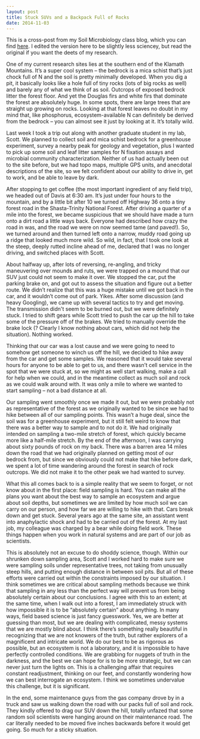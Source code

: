 ```yaml
---
layout: post
title: Stuck SUVs and a Backpack Full of Rocks
date: 2014-11-03
---
```

This is a cross-post from my Soil Microbiology class blog, which you can find [here](http://ssc211.blogspot.com/). I edited the version here to be slightly less sciencey, but read the original if you want the deets of my research.

One of my current research sites lies at the southern end of the Klamath Mountains. It’s a super cool system – the bedrock is a mica schist that’s just chock full of N and the soil is pretty minimally developed. When you dig a pit, it basically looks like a hole full of tiny rocks (lots of big rocks as well) and barely any of what we think of as soil. Outcrops of exposed bedrock litter the forest floor. And yet the Douglas firs and white firs that dominate the forest are absolutely huge. In some spots, there are large trees that are straight up growing on rocks. Looking at that forest leaves no doubt in my mind that, like phosphorus, ecosystem-available N can definitely be derived from the bedrock – you can almost see it just by looking at it. It’s totally wild.

Last week I took a trip out along with another graduate student in my lab, Scott. We planned to collect soil and mica schist bedrock for a greenhouse experiment, survey a nearby peak for geology and vegetation, plus I wanted to pick up some soil and leaf litter samples for N fixation assays and microbial community characterization. Neither of us had actually been out to the site before, but we had topo maps, multiple GPS units, and anecdotal descriptions of the site, so we felt confident about our ability to drive in, get to work, and be able to leave by dark.

After stopping to get coffee (the most important ingredient of any field trip), we headed out of Davis at 6:30 am. It’s just under four hours to the mountain, and by a little bit after 10 we turned off Highway 36 onto a tiny forest road in the Shasta-Trinity National Forest. After driving a quarter of a mile into the forest, we became suspicious that we should have made a turn onto a dirt road a little ways back. Everyone had described how crazy the road in was, and the road we were on now seemed tame (and paved!). So, we turned around and then turned left onto a narrow, muddy road going up a ridge that looked much more wild. So wild, in fact, that I took one look at the steep, deeply rutted incline ahead of me, declared that I was no longer driving, and switched places with Scott.

About halfway up, after lots of reversing, re-angling, and tricky maneuvering over mounds and ruts, we were trapped on a mound that our SUV just could not seem to make it over. We stopped the car, put the parking brake on, and got out to assess the situation and figure out a better route. We didn’t realize that this was a huge mistake until we got back in the car, and it wouldn’t come out of park. Yikes. After some discussion (and heavy Googling), we came up with several tactics to try and get moving. The transmission didn't seem to be burned out, but we were definitely stuck. I tried to shift gears while Scott tried to push the car up the hill to take some of the pressure off of the brakes. We tried to manually override the brake lock (? Clearly I know nothing about cars, which did not help the situation). Nothing worked.

Thinking that our car was a lost cause and we were going to need to somehow get someone to winch us off the hill, we decided to hike away from the car and get some samples. We reasoned that it would take several hours for anyone to be able to get to us, and there wasn’t cell service in the spot that we were stuck at, so we might as well start walking, make a call for help when we could, and in the meantime collect as much soil and rock as we could walk around with. It was only a mile to where we wanted to start sampling – not a bad distance at all.

Our sampling went smoothly once we made it out, but we were probably not as representative of the forest as we originally wanted to be since we had to hike between all of our sampling points. This wasn’t a huge deal, since the soil was for a greenhouse experiment, but it still felt weird to know that there was a better way to sample and to not do it. We had originally intended on sampling a two-mile stretch of forest, which quickly became more like a half-mile stretch. By the end of the afternoon, I was carrying about sixty pounds of rock on my back. There was a barren area 14 miles down the road that we had originally planned on getting most of our bedrock from, but since we obviously could not make that hike before dark, we spent a lot of time wandering around the forest in search of rock outcrops. We did not make it to the other peak we had wanted to survey.

What this all comes back to is a simple reality that we seem to forget, or not know about in the first place: field sampling is hard. You can make all the plans you want about the best way to sample an ecosystem and argue about soil depths, but sometimes we are limited by how much soil we can carry on our person, and how far we are willing to hike with that. Cars break down and get stuck. Several years ago at the same site, an assistant went into anaphylactic shock and had to be carried out of the forest. At my last job, my colleague was charged by a bear while doing field work. These things happen when you work in natural systems and are part of our job as scientists.

This is absolutely not an excuse to do shoddy science, though. Within our shrunken down sampling area, Scott and I worked hard to make sure we were sampling soils under representative trees, not taking from unusually steep hills, and putting enough distance in between soil pits. But all of these efforts were carried out within the constraints imposed by our situation. I think sometimes we are critical about sampling methods because we think that sampling in any less than the perfect way will prevent us from being absolutely certain about our conclusions. I agree with this to an extent; at the same time, when I walk out into a forest, I am immediately struck with how impossible it is to be “absolutely certain” about anything. In many ways, field based science is just fancy guesswork. Yes, we are better at guessing than most, but we are dealing with complicated, messy systems that we are mostly blind about. I think there’s something really beautiful in recognizing that we are not knowers of the truth, but rather explorers of a magnificent and intricate world. We do our best to be as rigorous as possible, but an ecosystem is not a laboratory, and it is impossible to have perfectly controlled conditions. We are grabbing for nuggets of truth in the darkness, and the best we can hope for is to be more strategic, but we can never just turn the lights on. This is a challenging affair that requires constant readjustment, thinking on our feet, and constantly wondering how we can best interrogate an ecosystem. I think we sometimes undervalue this challenge, but it is significant.

In the end, some maintenance guys from the gas company drove by in a truck and saw us walking down the road with our packs full of soil and rock. They kindly offered to drag our SUV down the hill, totally unfazed that some random soil scientists were hanging around on their maintenance road. The car literally needed to be moved five inches backwards before it would get going. So much for a sticky situation.

